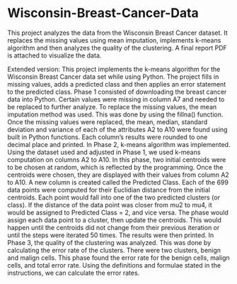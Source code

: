 # Wisconsin-Breast-Cancer-Data
This project analyzes the data from the Wisconsin Breast Cancer dataset. It replaces the missing values using mean imputation, implements k-means algorithm and then analyzes the quality of the clustering. A final report PDF is attached to visualize the data.

Extended version:
This project implements the k-means algorithm for the Wisconsin Breast Cancer data set while using Python. The project fills in missing values, adds a predicted class and then applies an error statement to the predicted class.
Phase 1 consisted of downloading the breast cancer data into Python. Certain values were missing in column A7 and needed to be replaced to further analyze. To replace the missing values, the mean imputation method was used. This was done by using the fillna() function. Once the missing values were replaced, the mean, median, standard deviation and variance of each of the attributes A2 to A10 were found using built in Python functions. Each column’s results were rounded to one decimal place and printed.
In Phase 2, k-means algorithm was implemented. Using the dataset used and adjusted in Phase 1, we used k-means computation on columns A2 to A10. In this phase, two initial centroids were to be chosen at random, which is reflected by the programming. Once the centroids were chosen, they are displayed with their values from column A2 to A10. A new column is created called the Predicted Class. Each of the 699 data points were computed for their Euclidian distance from the initial centroids. Each point would fall into one of the two predicted clusters (or class). If the distance of the data point was closer from mu2 to mu4, it would be assigned to Predicted Class = 2, and vice versa. The phase would assign each data point to a cluster, then update the centroids. This would happen until the centroids did not change from their previous iteration or until the steps were iterated 50 times. The results were then printed.
In Phase 3, the quality of the clustering was analyzed. This was done by calculating the error rate of the clusters. There were two clusters, benign and malign cells. This phase found the error rate for the
benign cells, malign cells, and total error rate. Using the definitions and formulae stated in the instructions, we can calculate the error rates. 

